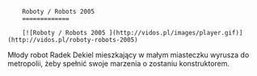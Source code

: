 
        Roboty / Robots 2005 
        =============
        
        [![Roboty / Robots 2005 ](http://vidos.pl/images/player.gif)](http://vidos.pl/roboty-robots-2005)
        
        
 Młody robot Radek Dekiel mieszkający w małym miasteczku wyrusza do metropolii, żeby spełnić swoje marzenia o zostaniu konstruktorem.
    